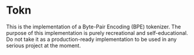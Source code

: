 # Tokn

This is the implementation of a Byte-Pair Encoding (BPE) tokenizer. The purpose of this implementation is purely recreational and self-educational. Do not take it as a production-ready implementation to be used in any serious project at the moment.

